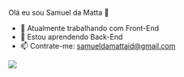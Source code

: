 Olá eu sou Samuel da Matta 👋

- 🔭 Atualmente trabalhando com Front-End
- 🌱 Estou aprendendo Back-End
- 📫 Contrate-me: samueldamattaid@gmail.com

<div>
  <img src="https://github-readme-stats.vercel.app/api?username=samueldamatta&theme=dark&show_icons=true">
</div>  

